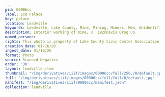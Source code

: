 ```yaml
---
pid: 00006cc
label: Ice Palace
key: palace
location: Leadville
keywords: Leadville, Lake County, Mine, Mining, Miners, Men, Unidentified
description: Interior working of mine, c. 1920Davis Drug Co.
named_persons: 
rights: This photo is property of Lake County Civic Center Association.
creation_date: 01/16/20
ingest_date: 01/16/20
format: Photo
source: Scanned Negative
order: '30'
layout: leadville_item
thumbnail: "/img/derivatives/iiif/images/00006cc/full/250,/0/default.jpg"
full: "/img/derivatives/iiif/images/00006cc/full/full/0/default.jpg"
manifest: "/img/derivatives/iiif/00006cc/manifest.json"
collection: leadville
---
```

